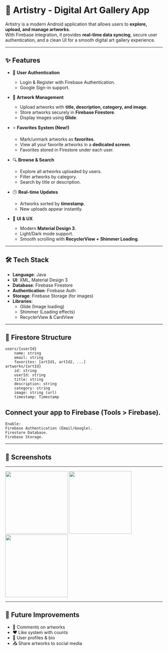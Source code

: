 # 🎨 Artistry - Digital Art Gallery App

Artistry is a modern Android application that allows users to **explore, upload, and manage artworks**.  
With Firebase integration, it provides **real-time data syncing**, secure user authentication, and a clean UI for a smooth digital art gallery experience.  

---

## ✨ Features

- 🔐 **User Authentication**
  - Login & Register with Firebase Authentication.
  - Google Sign-in support.

- 📂 **Artwork Management**
  - Upload artworks with **title, description, category, and image**.
  - Store artworks securely in **Firebase Firestore**.
  - Display images using **Glide**.

- ⭐ **Favorites System (New!)**
  - Mark/unmark artworks as **favorites**.
  - View all your favorite artworks in a **dedicated screen**.
  - Favorites stored in Firestore under each user.

- 🔍 **Browse & Search**
  - Explore all artworks uploaded by users.
  - Filter artworks by category.
  - Search by title or description.

- 🕒 **Real-time Updates**
  - Artworks sorted by **timestamp**.
  - New uploads appear instantly.

- 🎨 **UI & UX**
  - Modern **Material Design 3**.
  - Light/Dark mode support.
  - Smooth scrolling with **RecyclerView + Shimmer Loading**.

---

## 🛠️ Tech Stack

- **Language**: Java  
- **UI**: XML, Material Design 3  
- **Database**: Firebase Firestore  
- **Authentication**: Firebase Auth  
- **Storage**: Firebase Storage (for images)  
- **Libraries**:
  - Glide (Image loading)
  - Shimmer (Loading effects)
  - RecyclerView & CardView

---

## 📂 Firestore Structure

```plaintext
users/{userId}
    name: string
    email: string
    favorites: [artId1, artId2, ...]
artworks/{artId}
    id: string
    userId: string
    title: string
    description: string
    category: string
    image: string (url)
    timestamp: Timestamp
```

## Connect your app to Firebase (Tools > Firebase).
```
Enable:
Firebase Authentication (Email/Google).
Firestore Database.
Firebase Storage.
```
---
## 📸 Screenshots
---
<img src="https://github.com/user-attachments/assets/301ffa06-dc1f-4635-aea0-6a1d4e90abe9" width="200"/>
<img src="https://github.com/user-attachments/assets/f58fd6cd-bdee-4881-8896-73035fb15815" width="200"/>	
<img src="https://github.com/user-attachments/assets/81e804c1-a515-4ce8-88e8-cf64c0bf9e65" width="200"/>

---
## 🎯 Future Improvements
- 💬 Comments on artworks
- ❤️ Like system with counts
- 👤 User profiles & bio
- 📤 Share artworks to social media
